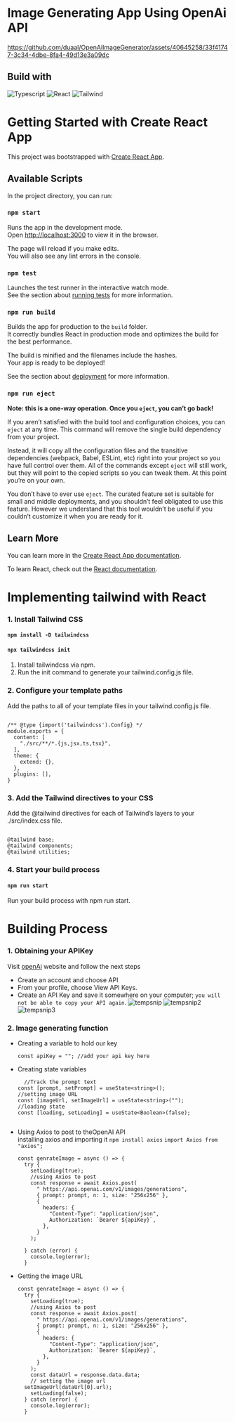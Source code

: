 
 # Image Generating App Using OpenAi API
 https://github.com/duaal/OpenAiImageGenerator/assets/40645258/33f41747-3c34-4dbe-8fa4-49d13e3a09dc

## Build with
![Typescript](https://img.shields.io/badge/Typescript-007acc?style=for-the-badge&labelColor=black&logo=typescript&logoColor=007acc)
![React](https://img.shields.io/badge/-React-61DBFB?style=for-the-badge&labelColor=black&logo=react&logoColor=61DBFB)
![Tailwind](https://img.shields.io/badge/Tailwind_CSS-092749?style=for-the-badge&logo=tailwindcss&logoColor=06B6D4&labelColor=000000)
# Getting Started with Create React App

This project was bootstrapped with [Create React App](https://github.com/facebook/create-react-app).

## Available Scripts

In the project directory, you can run:

### `npm start`

Runs the app in the development mode.\
Open [http://localhost:3000](http://localhost:3000) to view it in the browser.

The page will reload if you make edits.\
You will also see any lint errors in the console.

### `npm test`

Launches the test runner in the interactive watch mode.\
See the section about [running tests](https://facebook.github.io/create-react-app/docs/running-tests) for more information.

### `npm run build`

Builds the app for production to the `build` folder.\
It correctly bundles React in production mode and optimizes the build for the best performance.

The build is minified and the filenames include the hashes.\
Your app is ready to be deployed!

See the section about [deployment](https://facebook.github.io/create-react-app/docs/deployment) for more information.

### `npm run eject`

**Note: this is a one-way operation. Once you `eject`, you can’t go back!**

If you aren’t satisfied with the build tool and configuration choices, you can `eject` at any time. This command will remove the single build dependency from your project.

Instead, it will copy all the configuration files and the transitive dependencies (webpack, Babel, ESLint, etc) right into your project so you have full control over them. All of the commands except `eject` will still work, but they will point to the copied scripts so you can tweak them. At this point you’re on your own.

You don’t have to ever use `eject`. The curated feature set is suitable for small and middle deployments, and you shouldn’t feel obligated to use this feature. However we understand that this tool wouldn’t be useful if you couldn’t customize it when you are ready for it.

## Learn More

You can learn more in the [Create React App documentation](https://facebook.github.io/create-react-app/docs/getting-started).

To learn React, check out the [React documentation](https://reactjs.org/).

# Implementing tailwind with React 
 ### 1. Install Tailwind CSS
#### `npm install -D tailwindcss`
#### `npx tailwindcss init`
1. Install tailwindcss via npm.
2. Run the init command to generate your tailwind.config.js file.
### 2. Configure your template paths
Add the paths to all of your template files in your tailwind.config.js file.
````

/** @type {import('tailwindcss').Config} */
module.exports = {
  content: [
    "./src/**/*.{js,jsx,ts,tsx}",
  ],
  theme: {
    extend: {},
  },
  plugins: [],
}

````

### 3. Add the Tailwind directives to your CSS
Add the @tailwind directives for each of Tailwind’s layers to your ./src/index.css file.
````

@tailwind base;
@tailwind components;
@tailwind utilities;

````
### 4. Start your build process
#### `npm run start`
Run your build process with npm run start.

# Building Process

### 1. Obtaining your APIKey 

Visit  [openAi](https://openai.com/ "Named link title") website and follow the next steps
* Create an account and choose API
* From your profile, choose View API Keys.
* Create an API Key and save it somewhere on your computer; `you will not be able to copy your API again`.
![tempsnip](https://github.com/duaal/OpenAiImageGenerator/assets/40645258/7aeb1c07-ed62-4cc1-9fdd-e1e61914d782)
![tempsnip2](https://github.com/duaal/OpenAiImageGenerator/assets/40645258/ebca8e6d-55ee-467f-8620-ac09a87d27c1)
![tempsnip3](https://github.com/duaal/OpenAiImageGenerator/assets/40645258/84552885-79ad-49c3-af89-f45f6c2487a3)
### 2. Image generating function

* Creating a variable to hold our key
  ````
  const apiKey = ""; //add your api key here
  ````
* Creating state variables
  ````
    //Track the prompt text
  const [prompt, setPrompt] = useState<string>();
  //setting image URL
  const [imageUrl, setImageUrl] = useState<string>("");
  //loading state
  const [loading, setLoading] = useState<Boolean>(false);
 
  ````
* Using Axios to post to theOpenAI API </br>
  installing axios and importing it  `npm install axios` `import Axios from "axios";`
  ````
  const genrateImage = async () => {
    try {
      setLoading(true);
      //using Axios to post
      const response = await Axios.post(
        " https://api.openai.com/v1/images/generations",
        { prompt: prompt, n: 1, size: "256x256" },
        {
          headers: {
            "Content-Type": "application/json",
            Authorization: `Bearer ${apiKey}`,
          },
        }
      );
      
    } catch (error) {
      console.log(error);
    }
  ````
* Getting the image URL
  ````
  const genrateImage = async () => {
    try {
      setLoading(true);
      //using Axios to post
      const response = await Axios.post(
        " https://api.openai.com/v1/images/generations",
        { prompt: prompt, n: 1, size: "256x256" },
        {
          headers: {
            "Content-Type": "application/json",
            Authorization: `Bearer ${apiKey}`,
          },
        }
      );
      const dataUrl = response.data.data;
      // setting the image url
    setImageUrl(dataUrl[0].url);
      setLoading(false);
    } catch (error) {
      console.log(error);
    }
  ````



